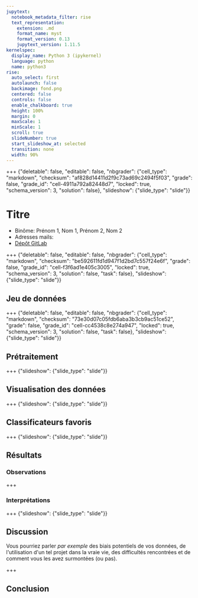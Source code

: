 ```yaml
---
jupytext:
  notebook_metadata_filter: rise
  text_representation:
    extension: .md
    format_name: myst
    format_version: 0.13
    jupytext_version: 1.11.5
kernelspec:
  display_name: Python 3 (ipykernel)
  language: python
  name: python3
rise:
  auto_select: first
  autolaunch: false
  backimage: fond.png
  centered: false
  controls: false
  enable_chalkboard: true
  height: 100%
  margin: 0
  maxScale: 1
  minScale: 1
  scroll: true
  slideNumber: true
  start_slideshow_at: selected
  transition: none
  width: 90%
---
```


+++ {"deletable": false, "editable": false, "nbgrader": {"cell_type": "markdown", "checksum": "af828d14411d2f9c73ad69c2494f5f03", "grade": false, "grade_id": "cell-4911a792a82448d7", "locked": true, "schema_version": 3, "solution": false}, "slideshow": {"slide_type": "slide"}}

# Titre

- Binôme: Prénom 1, Nom 1, Prénom 2, Nom 2
- Adresses mails: 
- [Dépôt GitLab](https://gitlab.dsi.universite-paris-saclay.fr/xxx.yyy/Semaine8/)

+++ {"deletable": false, "editable": false, "nbgrader": {"cell_type": "markdown", "checksum": "be592611fd1d947f1d2bd7c557f24e6f", "grade": false, "grade_id": "cell-f3f6ad1e405c3005", "locked": true, "schema_version": 3, "solution": false, "task": false}, "slideshow": {"slide_type": "slide"}}

## Jeu de données

+++ {"deletable": false, "editable": false, "nbgrader": {"cell_type": "markdown", "checksum": "73e30d07c05fdb6aba3b3cb9ac51ce52", "grade": false, "grade_id": "cell-cc4538c8e274a947", "locked": true, "schema_version": 3, "solution": false, "task": false}, "slideshow": {"slide_type": "slide"}}

## Prétraitement

+++ {"slideshow": {"slide_type": "slide"}}

## Visualisation des données

+++ {"slideshow": {"slide_type": "slide"}}

## Classificateurs favoris

+++ {"slideshow": {"slide_type": "slide"}}

## Résultats

### Observations

+++

### Interprétations

+++ {"slideshow": {"slide_type": "slide"}}

## Discussion 

Vous pourriez parler *par exemple* des biais potentiels de vos données, de l'utilisation d'un tel projet dans la vraie vie, des difficultés rencontrées et de comment vous les avez surmontées (ou pas).

+++

## Conclusion
